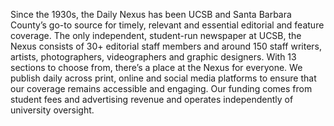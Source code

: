 Since the 1930s, the Daily Nexus has been UCSB and Santa Barbara County’s go-to source for timely, relevant and essential editorial and feature coverage. The only independent, student-run newspaper at UCSB, the Nexus consists of 30+ editorial staff members and around 150 staff writers, artists, photographers, videographers and graphic designers. With 13 sections to choose from, there’s a place at the Nexus for everyone. We publish daily across print, online and social media platforms to ensure that our coverage remains accessible and engaging. Our funding comes from student fees and advertising revenue and operates independently of university oversight.
